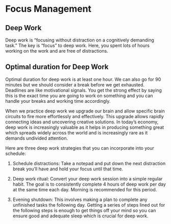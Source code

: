 # Focus Management #

## Deep Work ##

Deep work is “focusing without distraction on a cognitively demanding task.” The key is “focus” to deep work. Here, you spent lots of hours working on the work and are free of distractions.

## Optimal duration for Deep Work ##

Optimal duration for deep work is at least one hour. We can also go for 90 minutes but we should consider a break before we get exhausted. Deadlines are like motivational signals. You get the strong effect by saying this is the exact time you are going to work on something and you can handle your breaks and working time accordingly.

When we practice deep work we upgrade our brain and allow specific brain circuits to fire more effortlessly and effectively. This upgrade allows rapidly connecting ideas and uncovering creative solutions. In today’s economy, deep work is increasingly valuable as it helps in producing something great which spreads widely across the world and is increasingly rare as it demands undivided attention.

Here are three deep work strategies that you can incorporate into your
schedule:

1. Schedule distractions: Take a notepad and put down the next distraction
break you’ll have and hold your focus until that time.

2. Deep work ritual: Convert your deep work session into a simple regular habit. The goal is to consistently complete 4 hours of deep work per day at the same time each day. Morning is recommended for this period.
  
3. Evening shutdown: This involves making a plan to complete any unfinished
tasks the following day. Getting a series of steps lined out for the following
steps is enough to get things off your mind so you can ensure good and
adequate sleep which is crucial for deep work.
